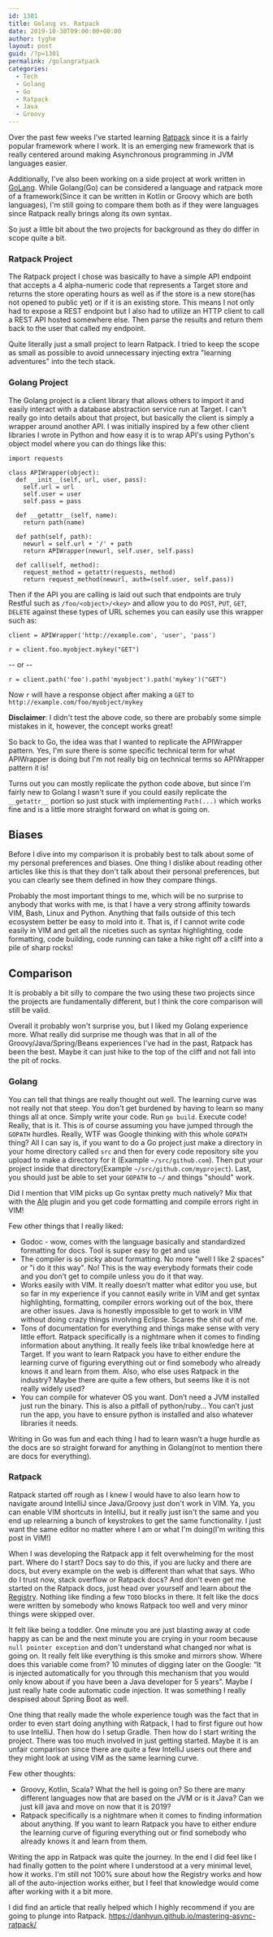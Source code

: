 ```yaml
---
id: 1301
title: Golang vs. Ratpack
date: 2019-10-30T09:00:00+00:00
author: tyghe
layout: post
guid: /?p=1301
permalink: /golangratpack
categories:
  - Tech
  - Golang
  - Go
  - Ratpack
  - Java
  - Groovy
---
```


Over the past few weeks I've started learning [Ratpack](https://ratpack.io/)
since it is a fairly popular framework where I work. It is an emerging new
framework that is really centered around making Asynchronous programming in 
JVM languages easier.

Additionally, I've also been working on a side project at work written in
[GoLang](https://golang.org/). While Golang(Go) can be considered a language and
ratpack more of a framework(Since it can be written in Kotlin or Groovy which
are both languages), I'm still going to compare them both as if they were
languages since Ratpack really brings along its own syntax.

So just a little bit about the two projects for background as they do differ in
scope quite a bit.

### Ratpack Project

The Ratpack project I chose was basically to have a simple API endpoint that
accepts a 4 alpha-numeric code that represents a Target store and returns the 
store operating hours as well as if the store is a new store(has not opened to
public yet) or if it is an existing store. This means I not only had to expose
a REST endpoint but I also had to utilize an HTTP client to call a REST API
hosted somewhere else. Then parse the results and return them back to the
user that called my endpoint.

Quite literally just a small project to learn Ratpack. I tried to keep the scope
as small as possible to avoid unnecessary injecting extra "learning adventures"
into the tech stack.

### Golang Project

The Golang project is a client library that allows others to import it and
easily interact with a database abstraction service run at Target. I can't really
go into details about that project, but basically the client is simply a
wrapper around another API. I was initially inspired by a few other client
libraries I wrote in Python and how easy it is to wrap API's using Python's
object model where you can do things like this:
```
import requests

class APIWrapper(object):
  def __init__(self, url, user, pass):
    self.url = url
    self.user = user
    self.pass = pass

  def __getattr__(self, name):
    return path(name)

  def path(self, path):
    newurl = self.url + '/' + path
    return APIWrapper(newurl, self.user, self.pass)

  def call(self, method):
    request_method = getattr(requests, method)
    return request_method(newurl, auth=(self.user, self.pass))
```
Then if the API you are calling is laid out such that endpoints are truly Restful
such as `/foo/<object>/<key>` and allow you to do `POST`, `PUT`, `GET`, `DELETE`
against these types of URL schemes you can easily use this wrapper such as:
```
client = APIWrapper('http://example.com', 'user', 'pass')
```
```
r = client.foo.myobject.mykey("GET")
```
-- or --
```
r = client.path('foo').path('myobject').path('mykey')("GET")
```
Now `r` will have a response object after making a `GET` to `http://example.com/foo/myobject/mykey`

**Disclaimer**: I didn't test the above code, so there are probably some simple
mistakes in it, however, the concept works great!

So back to Go, the idea was that I wanted to replicate the APIWrapper pattern.
Yes, I'm sure there is some specific technical term for what APIWrapper is doing
but I'm not really big on technical terms so APIWrapper pattern it is!

Turns out you can mostly replicate the python code above, but since I'm fairly
new to Golang I wasn't sure if you could easily replicate the `__getattr__`
portion so just stuck with implementing `Path(...)` which works fine and is
a little more straight forward on what is going on.

## Biases

Before I dive into my comparison it is probably best to talk about some of my
personal preferences and biases. One thing I dislike about reading other
articles like this is that they don't talk about their personal preferences, but
you can clearly see them defined in how they compare things.

Probably the most important things to me, which will be no surprise to anybody
that works with me, is that I have a very strong affinity towards VIM, Bash,
Linux and Python. Anything that falls outside of this tech ecosystem better be 
easy to mold into it. That is, if I cannot write code easily in VIM and get
all the niceties such as syntax highlighting, code formatting, code building,
code running can take a hike right off a cliff into a pile of sharp rocks!

## Comparison

It is probably a bit silly to compare the two using these two projects since
the projects are fundamentally different, but I think the core comparison will
still be valid.

Overall it probably won't surprise you, but I liked my Golang experience more.
What really did surprise me though was that in all of the Groovy/Java/Spring/Beans
experiences I've had in the past, Ratpack has been the best. Maybe it can just
hike to the top of the cliff and not fall into the pit of rocks.

### Golang
You can tell that things are really thought out well. The learning curve was
not really not that steep. You don't get burdened by having to learn so many things
all at once. Simply write your code. Run `go build`. Execute code! Really,
that is it. This is of course assuming you have jumped through the `GOPATH`
hurdles. Really, WTF was Google thinking with this whole `GOPATH` thing?
All I can say is, if you want to do a Go project just make a directory in your
home directory called `src` and then for every code repository site you upload
to make a directory for it (Example `~/src/github.com`). Then put your project
inside that directory(Example `~/src/github.com/myproject`). Last, you should
just be able to set your `GOPATH` to `~/` and things "should" work.

Did I mention that VIM picks up Go syntax pretty much natively? Mix that with
the [Ale](https://github.com/dense-analysis/ale) plugin and you get code
formatting and compile errors right in VIM!

Few other things that I really liked:
- Godoc - wow, comes with the language basically and standardized formatting 
  for docs. Tool is super easy to get and use
- The compiler is so picky about formatting. No more "well I like 2 spaces" or 
  "i do it this way". No! This is the way everybody formats their code and you 
  don’t get to compile unless you do it that way.
- Works easily with VIM. It really doesn’t matter what editor you use, but so 
  far in my experience if you cannot easily write in VIM and get syntax 
  highlighting, formatting, compiler errors working out of the box, there are 
  other issues. Java is honestly impossible to get to work in VIM without doing
  crazy things involving Eclipse. Scares the shit out of me.
- Tons of documentation for everything and things make sense with very little 
  effort. Ratpack specifically is a nightmare when it comes to finding 
  information about anything. It really feels like tribal knowledge here at 
  Target. If you want to learn Ratpack you have to either endure the learning 
  curve of figuring everything out or find somebody who already knows it and 
  learn from them. Also, who else uses Ratpack in the industry? Maybe there 
  are quite a few others, but seems like it is not really widely used?
- You can compile for whatever OS you want. Don’t need a JVM installed just run 
  the binary. This is also a pitfall of python/ruby… You can’t just run the 
  app, you have to ensure python is installed and also whatever libraries it 
  needs.

Writing in Go was fun and each thing I had to learn wasn’t a huge 
hurdle as the docs are so straight forward for anything in Golang(not to mention
there are docs for everything).

### Ratpack

Ratpack started off rough as I knew I would have to also learn how to navigate
around IntelliJ since Java/Groovy just don't work in VIM. Ya, you can enable
VIM shortcuts in IntelliJ, but it really just isn't the same and you end up
relearning a bunch of keystrokes to get the same functionality. I just want
the same editor no matter where I am or what I'm doing(I'm writing this post
in VIM!)

When I was developing the Ratpack app it felt overwhelming for the most part.
Where do I start? Docs say to do this, if you are lucky and there are docs, 
but every example on the web is different than what that says. Who do I trust 
now, stack overflow or Ratpack docs? And don't even get me started on the 
Ratpack docs, just head over yourself and learn about the 
[Registry](https://ratpack.io/manual/current/handlers.html#registry). Nothing 
like finding a few `TODO` blocks in there. It felt like the docs were written 
by somebody who knows Ratpack too well and very minor things were skipped over.

It felt like being a toddler. One minute you are just blasting away at code 
happy as can be and the next minute you are crying in your room because 
`null pointer exception` and don't understand what changed nor what is going 
on. It really felt like everything is this smoke and 
mirrors show. Where does this variable come from? 10 minutes of digging later 
on the Google: “It is injected automatically for you through this mechanism 
that you would only know about if you have been a Java 
developer for 5 years”. Maybe I just really hate code automatic code injection.
It was something I really despised about Spring Boot as well.

One thing that really made the whole experience tough was the fact that in order
to even start doing anything with Ratpack, I had to first figure out how to use
IntelliJ. Then how do I setup Gradle. Then how do I start writing the project.
There was too much involved in just getting started. Maybe it is an unfair comparison
since there are quite a few IntelliJ users out there and they might look at
using VIM as the same learning curve.

Few other thoughts:
- Groovy, Kotlin, Scala? What the hell is going on? So there are many different 
  languages now that are based on the JVM or is it Java? Can we just kill java 
  and move on now that it is 2019?
- Ratpack specifically is a nightmare when it comes to finding 
  information about anything. If you want to learn Ratpack you have to either 
  endure the learning curve of figuring everything out or find somebody who 
  already knows it and learn from them.

Writing the app in Ratpack was quite the journey. In the end I did feel like
I had finally gotten to the point where I understood at a very minimal level,
how it works. I'm still not 100% sure about how the Registry works and how
all of the auto-injection works either, but I feel that knowledge would come
after working with it a bit more.

I did find an article that really helped which I highly recommend if you are
going to plunge into Ratpack.
https://danhyun.github.io/mastering-async-ratpack/

